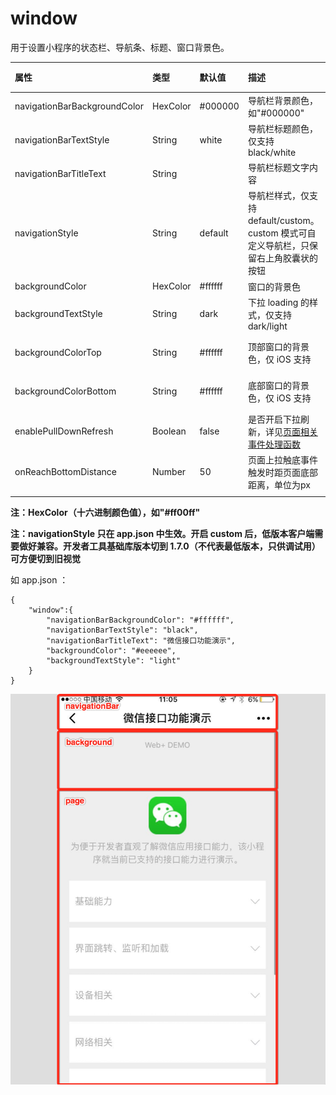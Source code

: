 # window

用于设置小程序的状态栏、导航条、标题、窗口背景色。

|属性|类型|默认值|描述|最低版本|
|:-|:-|:-|:-|:-|
|navigationBarBackgroundColor|HexColor|#000000|导航栏背景颜色，如"#000000"||
|navigationBarTextStyle|String|white|导航栏标题颜色，仅支持 black/white||
|navigationBarTitleText|String||导航栏标题文字内容||
|navigationStyle|String|default|导航栏样式，仅支持 default/custom。custom 模式可自定义导航栏，只保留右上角胶囊状的按钮|微信版本 6.6.0|
|backgroundColor|HexColor|#ffffff|窗口的背景色||
|backgroundTextStyle|String|dark|下拉 loading 的样式，仅支持 dark/light||
|backgroundColorTop|String|#ffffff|顶部窗口的背景色，仅 iOS 支持|微信版本 6.5.16|
|backgroundColorBottom|String|#ffffff|底部窗口的背景色，仅 iOS 支持|微信版本 6.5.16|
|enablePullDownRefresh|Boolean|false|是否开启下拉刷新，详见[页面相关事件处理函数](https://developers.weixin.qq.com/miniprogram/dev/framework/app-service/page.html)||
|onReachBottomDistance|Number|50|页面上拉触底事件触发时距页面底部距离，单位为px||
||||||

**注：HexColor（十六进制颜色值），如"#ff00ff"**

**注：navigationStyle 只在 app.json 中生效。开启 custom 后，低版本客户端需要做好兼容。开发者工具基础库版本切到 1.7.0（不代表最低版本，只供调试用） 可方便切到旧视觉**

如 app.json ：

```
{
    "window":{
        "navigationBarBackgroundColor": "#ffffff",
        "navigationBarTextStyle": "black",
        "navigationBarTitleText": "微信接口功能演示",
        "backgroundColor": "#eeeeee",
        "backgroundTextStyle": "light"
    }
}
```

![Window](../images/window.png)